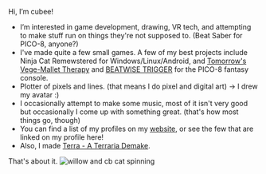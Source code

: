 Hi, I’m cubee!

- I’m interested in game development, drawing, VR tech, and attempting to make stuff run on things they're not supposed to. (Beat Saber for PICO-8, anyone?)
- I've made quite a few small games. A few of my best projects include Ninja Cat Remewstered for Windows/Linux/Android, and [Tomorrow's Vege-Mallet Therapy](https://github.com/cubee-cb/2m0rrow-p8) and [BEATWISE TRIGGER](https://pixelshock.itch.io/a-rhythm-based-dungeon-crawler) for the PICO-8 fantasy console.
- Plotter of pixels and lines. (that means I do pixel and digital art) -> I drew my avatar :)
- I occasionally attempt to make some music, most of it isn't very good but occasionally I come up with something great. (that's how most things go, though)
- You can find a list of my profiles on my [website](https://cubee.games/?rel=links), or see the few that are linked on my profile here!
- Also, I made [Terra - A Terraria Demake](https://cubeegames.itch.io/terra-a-terraria-demake).

That's about it.
![willow and cb cat spinning](https://cubee.games/img/loadingwheel.gif "Willow and CB the cat spinning gif")


<!---
cubee-cb/cubee-cb is a special repository because its `README.md` (this file) appears on your GitHub profile.
You can click the Preview link to take a look at your changes.
--->
